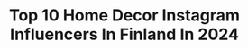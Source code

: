 ---
title: Top 10 Home Decor Instagram Influencers In Finland In 2024
description: >-
  Find top home decor Instagram influencers in Finland in 2024. Most popular hashtags: #homedecor #interiorinspiration #olohuone #livingroom.
platform: Instagram
hits: 38
text_top: See the most popular Instagram influencers on inBeat.
text_bottom: Our database holds 38 Instagram influencers like this in Finland for you to work with.
profiles:
  - username: "tujukoo"
    fullname: >-
      Tuija Krappe
    bio: >-
      Visualist. Loving everything beautiful, nature, flowers, my garden, interior, art, etc. ☀️☘️🌸🦌🐶🦢❤️Gallery is from my own life.🌷💕Finland
    location: "Finland"
    followers: 9278
    engagement: 756
    commentsToLikes: 0.085173
    id: ck15r3pgw5znq0i19sb3o1qnn
    verified: false
    hashtags: "#christmasiscoming, #homedecoration, #outdoorfinland, #hyggeligt"
  - username: "kodikaslato"
    fullname: >-
      Nordic home • Kodikas Lato
    bio: >-
      ◽ Mukana Suomen kaunein koti -ohjelmassa kaudella 2021 #suomenkauneinkoti ◽ Kimmo & Mikko 🌈 + 🐶🐶 ◽ Jyväskylä, Finland ◽ moi@kodikaslato.fi
    location: "Finland"
    followers: 15347
    engagement: 688
    commentsToLikes: 0.051425
    id: ckap9btzws0rg0i78vq12vwvb
    verified: false
    hashtags: "#sisustusinspiraatio, #ulkoilua, #keittio, #etuovisisustus"
  - username: "suolamaella"
    fullname: >-
      Suolamäellä | Melanie Krysl
    bio: >-
      ON HIATUS 🌻 An eclectic apartment in Helsinki, Finland 🧡 Thrift finds, vintage, DIY, plants, Alvar 🐈 🌿 Big ideas, small budget DM to collab!
    location: "Finland"
    followers: 5511
    engagement: 1751
    commentsToLikes: 0.032318
    id: ck8tavujpta2z0j78zdnx2u1z
    verified: false
    hashtags: "#moreismoredecor, #interiormilk, #cornerofmyhome, #mybotanicalabode"
  - username: "mustapuutalo"
    fullname: >-
      Riikka
    bio: >-
      | sisustus | interior | moments | Oulu Finland 🇫🇮 Collab/ DM mustapuutalo2@gmail.com
    location: "Finland"
    followers: 14454
    engagement: 511
    commentsToLikes: 0.071997
    id: ck13bpircwjq50i19mm9bo3pi
    verified: false
    hashtags: "#bedroomdecor, #minimalinterior, #interiorinspiration, #scandinavianhome"
  - username: "anttiroikotona"
    fullname: >-
      Heli | Nordic Home & Living ☕
    bio: >-
      • Remontoitu -84 omakotitalo | 100m² | DIY | • l i f e s t y l e | i n t e r i o r
    location: "Finland"
    followers: 5786
    engagement: 821
    commentsToLikes: 0.066685
    id: ck6ttz953dep00j71c949oti4
    verified: false
    hashtags: "#hem, #hyv, #nordicliving, #inspiroivatkodit"
  - username: "unelmalandia"
    fullname: >-
      Interior and lifestyle
    bio: >-
      Doris 🧡Interior & scandinavian home 🧡Family & cycling lover 🧡#unelmoney moneytalk FIN Turku ✉️ unelmalandia@gmail.com or DM
    location: "Finland"
    followers: 4396
    engagement: 622
    commentsToLikes: 0.147632
    id: ck8tbbqivv1oo0j78uqnam7dk
    verified: false
    hashtags: "#mynordicroom, #interiorinspiration, #vardagsrumsinspo, #interiordesign"
  - username: "suvim_valkoinenharmaja"
    fullname: >-
      Valkoinen Harmaja▪️Sisustus
    bio: >-
      ▪️Ajatonta sisustusinspiraatiota, ripaus trendejä ja rentoa arkea. ▪️IGTV:ssä: #kotilive & #sunnuntaisuosikit ▪️Mökki: @villa.fregatti Blogi:
    location: "Finland"
    followers: 26553
    engagement: 273
    commentsToLikes: 0.042545
    id: ck6tw0ogepbx50j71217fsc22
    verified: false
    hashtags: "#iittala, #livingroominspo, #villafregatti, #interiorinspo"
  - username: "keskipiste"
    fullname: >-
      Jenni • Sisustus • Interior
    bio: >-
      From 🇫🇮 living in 🇺🇸 ✉️ keski.blogi@gmail.com
    location: "Finland"
    followers: 48019
    engagement: 169
    commentsToLikes: 0.114289
    id: ck8svuippcqq10j78bfb8l7vt
    verified: false
    hashtags: "#interi, #wohnkonfetti, #interiorinspo, #finehjem"
  - username: "marjawickman"
    fullname: >-
      Musta ovi | Pure Scandi Style
    bio: >-
      ✖️Art Director • Designer ✖️Best Interior Design Blog 2016 & 2017 ✖️Author @festive_book ✖️Inspiraatiota, vertaistukea ja samaistumispintaa ⬇️
    location: "Finland"
    followers: 34849
    engagement: 244
    commentsToLikes: 0.027909
    id: ck0tumzey7tgw0i197y3omiio
    verified: false
    hashtags: "#archilovers, #homestyle, #scandiinspo, #scandinavianhome"
  - username: "unnanlinna"
    fullname: >-
      By Unnanlinna
    bio: >-
      interior | lifestyle | nature brand ambassador @everydaydesign.fi ➡️ discount code unnanlinna10 repost with a credit | 📧unnanlinna@gmail.com
    location: "Finland"
    followers: 20394
    engagement: 312
    commentsToLikes: 0.093841
    id: ck6tpor64l9v30j71c149rjl3
    verified: false
    hashtags: "#whiteinterior, #nordichome, #minimalhomedecor, #scandinavischinterieur"
---